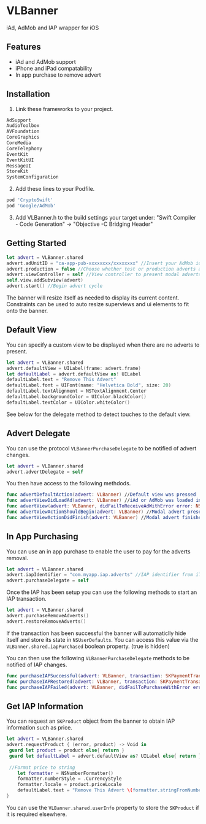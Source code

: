 # VLBanner
iAd, AdMob and IAP wrapper for iOS

## Features
  * iAd and AdMob support
  * iPhone and iPad compatability
  * In app purchase to remove advert

## Installation

1) Link these frameworks to your project.
```bash
AdSupport
AudioToolbox
AVFoundation
CoreGraphics
CoreMedia
CoreTelephony
EventKit
EventKitUI
MessageUI
StoreKit
SystemConfiguration
```

2) Add these lines to your Podfile.
```bash
pod 'CryptoSwift'
pod 'Google/AdMob'
```

3) Add VLBanner.h to the build settings your target under:
"Swift Compiler - Code Generation" -> "Objective -C Bridging Header" 

## Getting Started

```swift
let advert = VLBanner.shared
advert.adUnitID = "ca-app-pub-xxxxxxxx/xxxxxxxx" //Insert your AdMob identifier here
advert.production = false //Choose whether test or production adverts are shown
advert.viewController = self //View controller to present modal adverts
self.view.addSubview(advert)
advert.start() //Begin advert cycle
```

The banner will resize itself as needed to display its current content.
Constraints can be used to auto resize superviews and ui elements to fit onto the banner.

## Default View

You can specify a custom view to be displayed when there are no adverts to present.
```swift
let advert = VLBanner.shared
advert.defaultView = UILabel(frame: advert.frame)
let defaultLabel = advert.defaultView as! UILabel
defaultLabel.text = "Remove This Advert"
defaultLabel.font = UIFont(name: "Helvetica Bold", size: 20)
defaultLabel.textAlignment = NSTextAlignment.Center
defaultLabel.backgroundColor = UIColor.blackColor()
defaultLabel.textColor = UIColor.whiteColor()
```
See below for the delegate method to detect touches to the default view.

## Advert Delegate

You can use the protocol `VLBannerPurchaseDelegate` to be notified of advert changes.
```swift
let advert = VLBanner.shared
advert.advertDelegate = self
```

You then have access to the following methdods.
```swift
func advertDefaultAction(advert: VLBanner) //Default view was pressed
func advertViewDidLoadAd(advert: VLBanner) //iAd or AdMob was loaded into view
func advertView(advert: VLBanner, didFailToReceiveAdWithError error: NSError) //iAd or AdMob returned an error
func advertViewActionShouldBegin(advert: VLBanner) //Modal advert presented from user click
func advertViewActionDidFinish(advert: VLBanner) //Modal advert finished presenting
```

## In App Purchasing

You can use an in app purchase to enable the user to pay for the adverts removal.
```swift
let advert = VLBanner.shared
advert.iapIdentifier = "com.myapp.iap.adverts" //IAP identifier from iTunes Connect
advert.purchaseDelegate = self
```

Once the IAP has been setup you can use the following methods to start an IAP transaction.
```swift
let advert = VLBanner.shared
advert.purchaseRemoveAdverts()
advert.restoreRemoveAdverts()
```
If the transaction has been successful the banner will automaticlly hide itself and store its state in `NSUserDefaults`.
You can access this value via the `VLBanner.shared.iapPurchased` boolean property. (true is hidden)

You can then use the following `VLBannerPurchaseDelegate` methods to be notified of IAP changes.
```swift
func purchaseIAPSuccessful(advert: VLBanner, transaction: SKPaymentTransaction)
func purchaseIAPRestored(advert: VLBanner, transaction: SKPaymentTransaction)
func purchaseIAPFailed(advert: VLBanner, didFailToPurchaseWithError error: NSError)
```

## Get IAP Information

You can request an `SKProduct` object from the banner to obtain IAP information such as price.
```swift
let advert = VLBanner.shared
advert.requestProduct { (error, product) -> Void in
 guard let product = product else{ return }
 guard let defaultLabel = advert.defaultView as? UILabel else{ return }
  
 //Format price to string
	let formatter = NSNumberFormatter()
	formatter.numberStyle = .CurrencyStyle
	formatter.locale = product.priceLocale
	defaultLabel.text = "Remove This Advert \(formatter.stringFromNumber(product.price)!)"
}
```
You can use the `VLBanner.shared.userInfo` property to store the `SKProduct` if it is required elsewhere.
